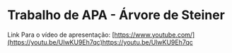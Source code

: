 
<H1> Trabalho de APA - Árvore de Steiner </H1>

Link Para o vídeo de apresentação: [https://www.youtube.com/](https://youtu.be/UlwKU9Eh7qc)https://youtu.be/UlwKU9Eh7qc
